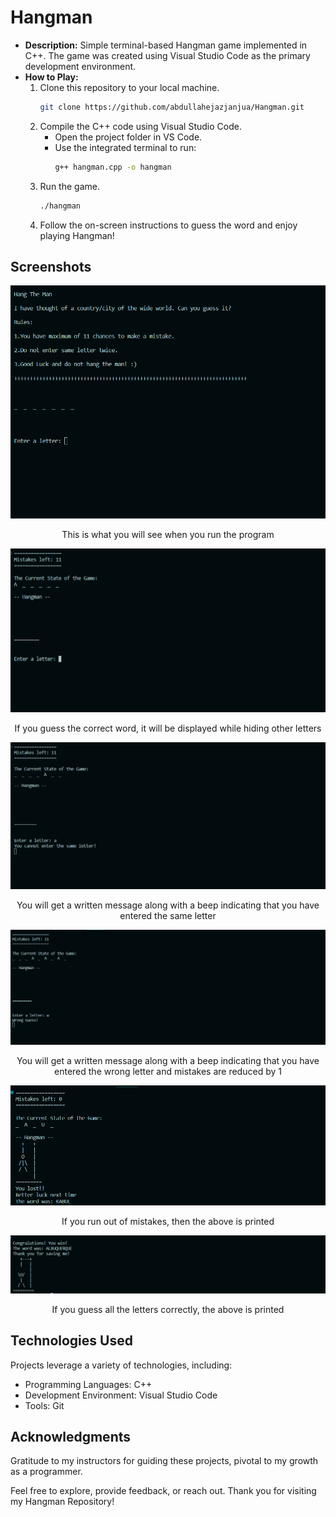 # Hangman

- **Description:** Simple terminal-based Hangman game implemented in C++. The game was created using Visual Studio Code as the primary development environment.
- **How to Play:**
  1. Clone this repository to your local machine.
     ```bash
     git clone https://github.com/abdullahejazjanjua/Hangman.git
     ```
  2. Compile the C++ code using Visual Studio Code.
     - Open the project folder in VS Code.
     - Use the integrated terminal to run:
       ```bash
       g++ hangman.cpp -o hangman
       ```
  3. Run the game.
     ```bash
     ./hangman
     ```
  4. Follow the on-screen instructions to guess the word and enjoy playing Hangman!

## Screenshots

<p align="center">
  <img src="Hangman_SS/Starting_screen.png" alt="Screenshot 1">
</p>
<p align="center">
  This is what you will see when you run the program
</p>

<p align="center">
  <img src="Hangman_SS/Correct_word.png" alt="Screenshot 2">
</p>
<p align="center">
  If you guess the correct word, it will be displayed while hiding other letters
</p>

<p align="center">
  <img src="Hangman_SS/same_letter.png" alt="Screenshot 3">
</p>
<p align="center">
  You will get a written message along with a beep indicating that you have entered the same letter
</p>

<p align="center">
  <img src="Hangman_SS/wrong_guess.png" alt="Screenshot 4">
</p>
<p align="center">
  You will get a written message along with a beep indicating that you have entered the wrong letter and mistakes are reduced by 1
</p>

<p align="center">
  <img src="Hangman_SS/lost.png" alt="Screenshot 5">
</p>
<p align="center">
  If you run out of mistakes, then the above is printed
</p>

<p align="center">
  <img src="Hangman_SS/win.png" alt="Screenshot 6">
</p>
<p align="center">
  If you guess all the letters correctly, the above is printed
</p>



## Technologies Used

Projects leverage a variety of technologies, including:
- Programming Languages: C++
- Development Environment: Visual Studio Code
- Tools: Git

## Acknowledgments

Gratitude to my instructors for guiding these projects, pivotal to my growth as a programmer.

Feel free to explore, provide feedback, or reach out. Thank you for visiting my Hangman Repository!
